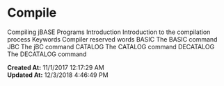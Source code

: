 # Compile

Compiling jBASE Programs Introduction Introduction to the compilation process Keywords Compiler reserved words BASIC The BASIC command JBC The jBC command CATALOG The CATALOG command DECATALOG The DECATALOG command  

**Created At:** 11/1/2017 12:17:29 AM  
**Updated At:** 12/3/2018 4:46:49 PM  

